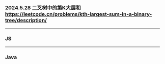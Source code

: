 ### 2024.5.28 二叉树中的第K大层和 https://leetcode.cn/problems/kth-largest-sum-in-a-binary-tree/description/
---

### JS


---

### Java